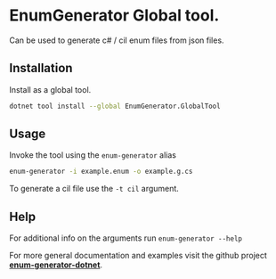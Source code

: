 # **EnumGenerator** Global tool.

Can be used to generate c# / cil enum files from json files.

## Installation

Install as a global tool.
```bash
dotnet tool install --global EnumGenerator.GlobalTool
```

## Usage
Invoke the tool using the `enum-generator` alias
```bash
enum-generator -i example.enum -o example.g.cs
```

To generate a cil file use the `-t cil` argument.

## Help
For additional info on the arguments run `enum-generator --help`

For more general documentation and examples visit the github project [**enum-generator-dotnet**](https://github.com/BastianBlokland/enum-generator-dotnet).
